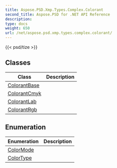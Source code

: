 ```yaml
---
title: Aspose.PSD.Xmp.Types.Complex.Colorant
second_title: Aspose.PSD for .NET API Reference
description: 
type: docs
weight: 650
url: /net/aspose.psd.xmp.types.complex.colorant/
---
```

{{< psd/tize >}}


## Classes

| Class | Description |
| --- | --- |
| [ColorantBase](./colorantbase/) |  |
| [ColorantCmyk](./colorantcmyk/) |  |
| [ColorantLab](./colorantlab/) |  |
| [ColorantRgb](./colorantrgb/) |  |
## Enumeration

| Enumeration | Description |
| --- | --- |
| [ColorMode](./colormode/) |  |
| [ColorType](./colortype/) |  |


